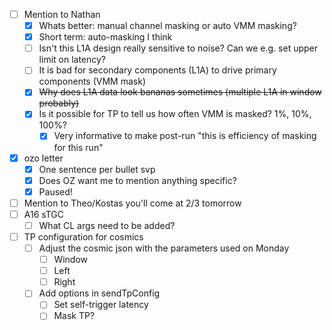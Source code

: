 - [ ] Mention to Nathan
  - [x] Whats better: manual channel masking or auto VMM masking?
  - [x] Short term: auto-masking I think
  - [ ] Isn't this L1A design really sensitive to noise? Can we e.g. set upper limit on latency?
  - [ ] It is bad for secondary components (L1A) to drive primary components (VMM mask)
  - [x] <del>Why does L1A data look bananas sometimes (multiple L1A in window probably)</del>
  - [x] Is it possible for TP to tell us how often VMM is masked? 1%, 10%, 100%?
    - [x] Very informative to make post-run "this is efficiency of masking for this run"
- [x] ozo letter
  - [x] One sentence per bullet svp
  - [x] Does OZ want me to mention anything specific?
  - [x] Paused!
- [ ] Mention to Theo/Kostas you'll come at 2/3 tomorrow
- [ ] A16 sTGC
  - [ ] What CL args need to be added?
- [ ] TP configuration for cosmics
  - [ ] Adjust the cosmic json with the parameters used on Monday
    - [ ] Window
    - [ ] Left
    - [ ] Right
  - [ ] Add options in sendTpConfig
    - [ ] Set self-trigger latency
    - [ ] Mask TP?
